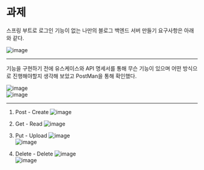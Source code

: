 # 과제
스프링 부트로 로그인 기능이 없는 나만의 블로그 백엔드 서버 만들기 요구사항은 아래와 같다.

![image](https://user-images.githubusercontent.com/108318494/222040000-f50ee8de-3b4e-48da-b13a-b2d8fd91690c.png)

***

기능을 구현하기 전에 유스케이스와 API 명세서를 통해 무슨 기능이 있으며 어떤 방식으로 진행해야할지 생각해 보았고 PostMan을 통해 확인했다.

![image](https://user-images.githubusercontent.com/108318494/222040389-f2ba23d9-5822-4edc-bffe-873731fe209b.png) <br>
![image](https://user-images.githubusercontent.com/108318494/222040537-a71dcbf4-d532-4a8f-ae62-0e77836ac0ca.png) <br>

***



1. Post - Create
![image](https://user-images.githubusercontent.com/108318494/222040919-1936a715-3af9-422d-9100-c8f2908042f3.png) <br>

2. Get - Read
![image](https://user-images.githubusercontent.com/108318494/222040943-4e64909a-ac86-4147-8e9c-efa2cae28cab.png) <br>

3. Put - Upload
![image](https://user-images.githubusercontent.com/108318494/222041144-555b3bc0-ee3a-4098-84ac-cf48145aa9b7.png) <br>
![image](https://user-images.githubusercontent.com/108318494/222041170-023bad92-066d-496f-9b94-836e9644ed09.png) <br>

4. Delete - Delete
![image](https://user-images.githubusercontent.com/108318494/222041282-332db983-c50b-496e-a35c-01ecc22c9ab9.png) <br>
![image](https://user-images.githubusercontent.com/108318494/222041306-afdf158b-83d6-40f5-9125-9c2109c31922.png) 
